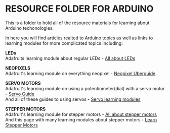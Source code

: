# RESOURCE FOLDER FOR ARDUINO

This is a folder to hold all of the resource materials for learning about Arduino techonologies. 

In here you will find articles realted to Arduino topics as well as links to learning modules for more complicated topics including:

**LEDs**\
Adafruits learning module about regular LEDs - [All about LEDs](https://learn.adafruit.com/search?q=servo)

**NEOPIXELS**\
Adafruit's learning module on everything neopixel - [Neopixel Uberguide](https://learn.adafruit.com/adafruit-neopixel-uberguide/the-magic-of-neopixels)

**SERVO MOTORS**\
Adafruit's learning module on using a potentiometer(dial) with a servo motor - [Servo Guide](https://learn.adafruit.com/adafruit-arduino-lesson-14-servo-motors/overview)\
And all of these guides to using servos - [Servo learning modules](https://learn.adafruit.com/search?q=servo)

**STEPPER MOTORS**\
Adafruit's learning module for stepper motors - [All about stepper motors](https://learn.adafruit.com/all-about-stepper-motors)\
And this page with many learning modules about stepper motors - [Learn Stepper Motors](https://learn.adafruit.com/search?q=stepper)
